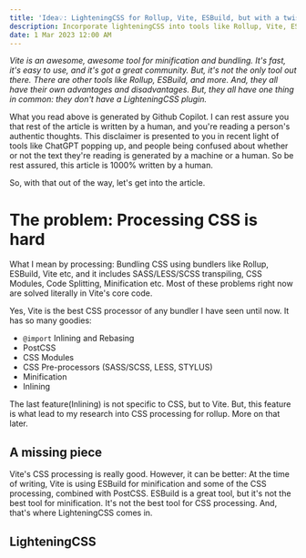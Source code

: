 ```yaml
---
title: 'Idea💡: LighteningCSS for Rollup, Vite, ESBuild, but with a twist...'
description: Incorporate lighteningCSS into tools like Rollup, Vite, ESBuild.
date: 1 Mar 2023 12:00 AM
---
```


_Vite is an awesome, awesome tool for minification and bundling. It's fast, it's easy to use, and it's got a great community. But, it's not the only tool out there. There are other tools like Rollup, ESBuild, and more. And, they all have their own advantages and disadvantages. But, they all have one thing in common: they don't have a LighteningCSS plugin._

What you read above is generated by Github Copilot. I can rest assure you that rest of the article is written by a human, and you're reading a person's authentic thoughts. This disclaimer is presented to you in recent light of tools like ChatGPT popping up, and people being confused about whether or not the text they're reading is generated by a machine or a human. So be rest assured, this article is 1000% written by a human.

So, with that out of the way, let's get into the article.

# The problem: Processing CSS is hard

What I mean by processing: Bundling CSS using bundlers like Rollup, ESBuild, Vite etc, and it includes SASS/LESS/SCSS transpiling, CSS Modules, Code Splitting, Minification etc. Most of these problems right now are solved literally in Vite's core code.

Yes, Vite is the best CSS processor of any bundler I have seen until now. It has so many goodies:

- `@import` Inlining and Rebasing
- PostCSS
- CSS Modules
- CSS Pre-processors (SASS/SCSS, LESS, STYLUS)
- Minification
- Inlining

The last feature(Inlining) is not specific to CSS, but to Vite. But, this feature is what lead to my research into CSS processing for rollup. More on that later.

## A missing piece

Vite's CSS processing is really good. However, it can be better: At the time of writing, Vite is using ESBuild for minification and some of the CSS processing, combined with PostCSS. ESBuild is a great tool, but it's not the best tool for minification. It's not the best tool for CSS processing. And, that's where LighteningCSS comes in.

## LighteningCSS
